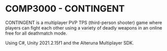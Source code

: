 # COMP3000 - CONTINGENT

CONTINGENT is a multiplayer PVP TPS (third-person shooter) game where players can fight each other using a variety of deadly weapons in an online free for all deathmatch mode.

Using C#, Unity 2021.2.15f1 and the Alteruna Multiplayer SDK.
